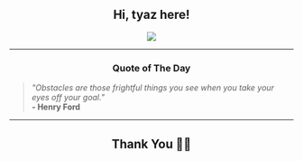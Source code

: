 <h2 align="center"> Hi, tyaz here!</h2>

<p align="center">
<a href="https://github.com/tyazx" alt="github streak"><img src="https://dvst-streak.herokuapp.com/?user=tyazx&theme=tokyonight&fire=DD472C"></a>
</p>

<hr>
<h3 align="center">Quote of The Day</h3>
<p align="center">
<blockquote>
<i>"Obstacles are those frightful things you see when you take your eyes off your goal."</i>
<br>
<b>- Henry Ford</b>
</blockquote>
</p>


<hr>
<h2 align="center">Thank You 🙏🏼</h2>
